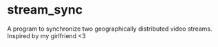 # stream_sync
A program to synchronize two geographically distributed video streams. Inspired by my girlfriend &lt;3
